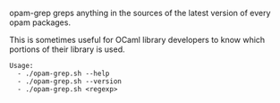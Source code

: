 opam-grep greps anything in the sources of the latest version of every opam packages.

This is sometimes useful for OCaml library developers to know which portions of their library is used.

```
Usage:
  - ./opam-grep.sh --help
  - ./opam-grep.sh --version
  - ./opam-grep.sh <regexp>
```

